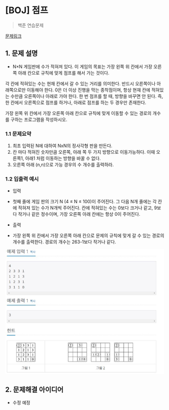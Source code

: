 # [BOJ] 점프

> 백준 연습문제

[문제링크](https://www.acmicpc.net/problem/1890)

## 1. 문제 설명
- N×N 게임판에 수가 적혀져 있다. 이 게임의 목표는 가장 왼쪽 위 칸에서 가장 오른쪽 아래 칸으로 규칙에 맞게 점프를 해서 가는 것이다.

각 칸에 적혀있는 수는 현재 칸에서 갈 수 있는 거리를 의미한다. 반드시 오른쪽이나 아래쪽으로만 이동해야 한다. 0은 더 이상 진행을 막는 종착점이며, 항상 현재 칸에 적혀있는 수만큼 오른쪽이나 아래로 가야 한다. 한 번 점프를 할 때, 방향을 바꾸면 안 된다. 즉, 한 칸에서 오른쪽으로 점프를 하거나, 아래로 점프를 하는 두 경우만 존재한다.

가장 왼쪽 위 칸에서 가장 오른쪽 아래 칸으로 규칙에 맞게 이동할 수 있는 경로의 개수를 구하는 프로그램을 작성하시오.


### 1.1 문제요약

1. 최초 입력된 N에 대하여 NxN의 정사각형 판을 만든다.
2. 칸 마다 적혀진 숫자만큼 오른쪽, 아래 쪽 두 가지 방향으로 이동가능하다. 이때 오른쪽1, 아래1 처럼 이동하는 방향을 바꿀 수 없다.
3. 오른쪽 아래 (n,n)으로 가능 경우의 수 개수를 출력하라.


### 1.2 입출력 예시

- 입력
- 첫째 줄에 게임 판의 크기 N (4 ≤ N ≤ 100)이 주어진다. 그 다음 N개 줄에는 각 칸에 적혀져 있는 수가 N개씩 주어진다. 칸에 적혀있는 수는 0보다 크거나 같고, 9보다 작거나 같은 정수이며, 가장 오른쪽 아래 칸에는 항상 0이 주어진다.

- 출력
- 가장 왼쪽 위 칸에서 가장 오른쪽 아래 칸으로 문제의 규칙에 맞게 갈 수 있는 경로의 개수를 출력한다. 경로의 개수는 263-1보다 작거나 같다.


<img src='입출력 예시.JPG'>

## 2. 문제해결 아이디어
- 수정 예정


